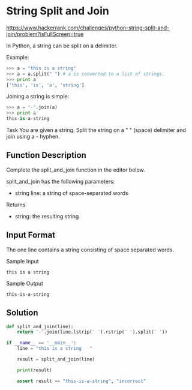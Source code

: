 # String Split and Join

https://www.hackerrank.com/challenges/python-string-split-and-join/problem?isFullScreen=true

In Python, a string can be split on a delimiter.

Example:

```py
>>> a = "this is a string"
>>> a = a.split(" ") # a is converted to a list of strings. 
>>> print a
['this', 'is', 'a', 'string']
```

Joining a string is simple:

```py
>>> a = "-".join(a)
>>> print a
this-is-a-string 
```

Task
You are given a string. Split the string on a " " (space) delimiter and join using a - hyphen.

## Function Description

Complete the split_and_join function in the editor below.

split_and_join has the following parameters:

* string line: a string of space-separated words

Returns

* string: the resulting string

## Input Format

The one line contains a string consisting of space separated words.

Sample Input

`this is a string   `

Sample Output

`this-is-a-string`

## Solution

```py
def split_and_join(line):
    return '-'.join(line.lstrip(' ').rstrip(' ').split(' '))

if __name__ == '__main__':
    line = "this is a string   "

    result = split_and_join(line)

    print(result)

    assert result == "this-is-a-string", "incorrect"
```